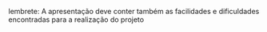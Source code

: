 
lembrete: A apresentação deve conter também as facilidades e dificuldades encontradas para a realização do projeto
